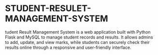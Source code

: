 # STUDENT-RESULET-MANAGEMENT-SYSTEM
tudent Result Management System is a web application built with Python Flask and MySQL to manage student records and results. It allows admins to add, update, and view marks, while students can securely check their results online through a responsive and user-friendly interface.
